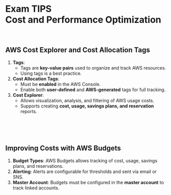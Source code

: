 # Exam TIPS<br>Cost and Performance Optimization


<br>

## AWS Cost Explorer and Cost Allocation Tags
1. **Tags**:
   - Tags are **key-value pairs** used to organize and track AWS resources.
   - Using tags is a best practice.
2. **Cost Allocation Tags**:
   - Must be **enabled** in the AWS Console.
   - Enable both **user-defined** and **AWS-generated** tags for full tracking.
3. **Cost Explorer**:
   - Allows visualization, analysis, and filtering of AWS usage costs.
   - Supports creating **cost, usage, savings plans, and reservation** reports.

<br><br><br>


## Improving Costs with AWS Budgets
1. **Budget Types**: AWS Budgets allows tracking of cost, usage, savings plans, and reservations.  
2. **Alerting**: Alerts are configurable for thresholds and sent via email or SNS.  
3. **Master Account**: Budgets must be configured in the **master account** to track linked accounts.  

<br><br><br>


## 